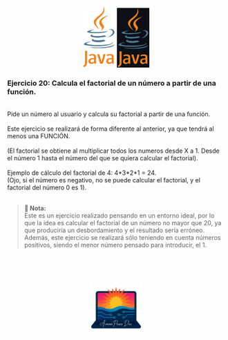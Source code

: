 <p align="center">
  <img src="https://raw.githubusercontent.com/APoves/Java/main/claro.png#gh-light-mode-only" alt="Logo modo claro" width="75">
  <img src="https://raw.githubusercontent.com/APoves/Java/main/oscuro.png#gh-dark-mode-only" alt="Logo modo oscuro" width="75">
</p>


### Ejercicio 20: Calcula el factorial de un número a partir de una función.
<br>
Pide un número al usuario y calcula su factorial a partir de una función.
<br>
<br>
Este ejercicio se realizará de forma diferente al anterior, ya que tendrá al menos una FUNCIÓN.
<br>
<br>
(El factorial se obtiene al multiplicar todos los numeros desde X a 1. Desde el número 1 hasta el número del que se quiera calcular el factorial).
<br>
<br>
Ejemplo de cálculo del factorial de 4:  4*3*2*1 = 24.
<br>
(Ojo, si el número es negativo, no se puede calcular el factorial, y el factorial del número 0 es 1).
<br>
<br>

> **📝 Nota:**  
> Este es un ejercicio realizado pensando en un entorno ideal, por lo que la idea es calcular el factorial de un número no mayor que 20, ya que produciría un desbordamiento y el resultado sería erróneo.
>Además, este ejercicio se realizará sólo teniendo en cuenta números positivos, siendo el menor número pensado para introducir, el 1.
> 
<br>
<br>
<br>


<p align="center">
<img src="https://github.com/APoves/APoves/blob/main/logo.png" alt="Mi Logo" width="120"/>
</p>

